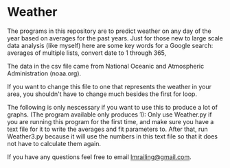 # Weather
The programs in this repository are to predict weather on any day of the year based on averages for the past years. Just for those new to large scale data analysis (like myself) here are some key words for a Google search: averages of multiple lists, convert date to 1 through 365, 


The data in the csv file came from National Oceanic and Atmospheric Administration (noaa.org).

If you want to change this file to one that represents the weather in your area, you shouldn't have to change much besides the first for loop. 

The following is only nescessary if you want to use this to produce a lot of graphs. (The program available only produces 1):
Only use Weather.py if you are running this program for the first time, and make sure you have a text file for it to write the averages and fit parameters to. After that, run Weather3.py because it will use the numbers in this text file so that it does not have to calculate them again.   

If you have any questions feel free to email lmrailing@gmail.com.

